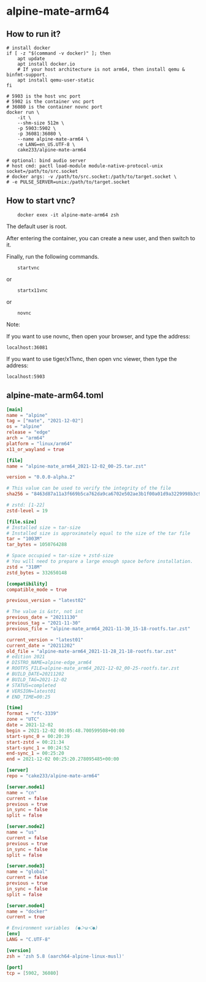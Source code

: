 # alpine-mate-arm64

## How to run it?

```shell
# install docker
if [ -z "$(command -v docker)" ]; then
    apt update
    apt install docker.io
    # If your host architecture is not arm64, then install qemu & binfmt-support.
    apt install qemu-user-static
fi

# 5903 is the host vnc port
# 5902 is the container vnc port
# 36080 is the container novnc port
docker run \
    -it \
    --shm-size 512m \
    -p 5903:5902 \
    -p 36081:36080 \
    --name alpine-mate-arm64 \
    -e LANG=en_US.UTF-8 \
    cake233/alpine-mate-arm64

# optional: bind audio server
# host cmd: pactl load-module module-native-protocol-unix socket=/path/to/src.socket
# docker args: -v /path/to/src.socket:/path/to/target.socket \
# -e PULSE_SERVER=unix:/path/to/target.socket

```

## How to start vnc?

```shell
    docker exex -it alpine-mate-arm64 zsh
```

The default user is root.

After entering the container, you can create a new user, and then switch to it.

Finally, run the following commands.

```shell
    startvnc
```

or

```shell
    startx11vnc
```

or

```shell
    novnc
```

Note:

If you want to use novnc, then open your browser, and type the address:

```
localhost:36081
```

If you want to use tiger/x11vnc, then open vnc viewer, then type the address:

```
localhost:5903
```

## alpine-mate-arm64.toml

```toml
[main]
name = "alpine"
tag = ["mate", "2021-12-02"]
os = "alpine"
release = "edge"
arch = "arm64"
platform = "linux/arm64"
x11_or_wayland = true

[file]
name = "alpine-mate_arm64_2021-12-02_00-25.tar.zst"

version = "0.0.0-alpha.2"

# This value can be used to verify the integrity of the file
sha256 = "8463d87a11a3f669b5ca762da9ca6702e502ae3b1f00a01d9a3229998b3c9318"

# zstd: [1-22]
zstd-level = 19

[file.size]
# Installed size ≈ tar-size
# Installed size is approximately equal to the size of the tar file
tar = "1003M"
tar_bytes = 1050764288

# Space occupied ≈ tar-size + zstd-size
# You will need to prepare a large enough space before installation.
zstd = "318M"
zstd_bytes = 332650148

[compatibility]
compatible_mode = true

previous_version = "latest02"

# The value is &str, not int
previous_date = "20211130"
previous_tag = "2021-11-30"
previous_file = "alpine-mate_arm64_2021-11-30_15-18-rootfs.tar.zst"

current_version = "latest01"
current_date = "20211202"
old_file = "alpine-mate-arm64_2021-11-28_21-18-rootfs.tar.zst"
# edition 2021
# DISTRO_NAME=alpine-edge_arm64
# ROOTFS_FILE=alpine-mate_arm64_2021-12-02_00-25-rootfs.tar.zst
# BUILD_DATE=20211202
# BUILD_TAG=2021-12-02
# STATUS=completed
# VERSION=latest01
# END_TIME=00:25

[time]
format = "rfc-3339"
zone = "UTC"
date = 2021-12-02
begin = 2021-12-02 00:05:48.700599508+00:00
start-sync_0 = 00:20:39
start-zstd = 00:21:34
start-sync_1 = 00:24:52
end-sync_1 = 00:25:20
end = 2021-12-02 00:25:20.278095485+00:00

[server]
repo = "cake233/alpine-mate-arm64"

[server.node1]
name = "cn"
current = false
previous = true
in_sync = false
split = false

[server.node2]
name = "us"
current = false
previous = true
in_sync = false
split = false

[server.node3]
name = "global"
current = false
previous = true
in_sync = false
split = false

[server.node4]
name = "docker"
current = true

# Environment variables  (●＞ω＜●)
[env]
LANG = "C.UTF-8"

[version]
zsh = 'zsh 5.8 (aarch64-alpine-linux-musl)'

[port]
tcp = [5902, 36080]
```
